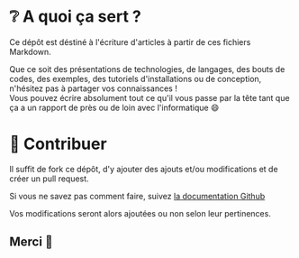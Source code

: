 # :grey_question: A quoi ça sert ?

Ce dépôt est déstiné à l'écriture d'articles à partir de ces fichiers Markdown.

Que ce soit des présentations de technologies, de langages, des bouts de codes, des exemples, des tutoriels d'installations ou de conception, n'hésitez pas à partager vos connaissances !<br>
Vous pouvez écrire absolument tout ce qu'il vous passe par la tête tant que ça a un rapport de près ou de loin avec l'informatique :smile:

# :pencil: Contribuer

Il suffit de fork ce dépôt, d'y ajouter des ajouts et/ou modifications et de créer un pull request.

Si vous ne savez pas comment faire, suivez [la documentation Github](https://docs.github.com/en/github/collaborating-with-pull-requests/proposing-changes-to-your-work-with-pull-requests/creating-a-pull-request)

Vos modifications seront alors ajoutées ou non selon leur pertinences.

## Merci :owl:
